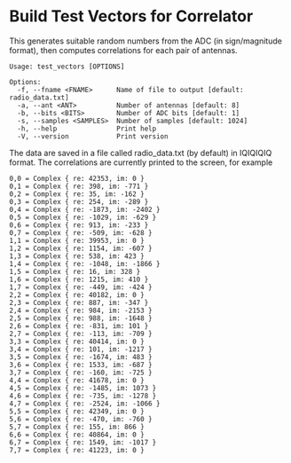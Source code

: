 # Build Test Vectors for Correlator

This generates suitable random numbers from the ADC (in sign/magnitude format), then computes correlations for each pair of antennas. 

```
Usage: test_vectors [OPTIONS]

Options:
  -f, --fname <FNAME>      Name of file to output [default: radio_data.txt]
  -a, --ant <ANT>          Number of antennas [default: 8]
  -b, --bits <BITS>        Number of ADC bits [default: 1]
  -s, --samples <SAMPLES>  Number of samples [default: 1024]
  -h, --help               Print help
  -V, --version            Print version
```

The data are saved in a file called radio_data.txt (by default) in IQIQIQIQ format. The correlations are currently printed to the screen, for example

```
0,0 = Complex { re: 42353, im: 0 }
0,1 = Complex { re: 398, im: -771 }
0,2 = Complex { re: 35, im: -162 }
0,3 = Complex { re: 254, im: -289 }
0,4 = Complex { re: -1873, im: -2402 }
0,5 = Complex { re: -1029, im: -629 }
0,6 = Complex { re: 913, im: -233 }
0,7 = Complex { re: -509, im: -628 }
1,1 = Complex { re: 39953, im: 0 }
1,2 = Complex { re: 1154, im: -607 }
1,3 = Complex { re: 538, im: 423 }
1,4 = Complex { re: -1048, im: -1866 }
1,5 = Complex { re: 16, im: 328 }
1,6 = Complex { re: 1215, im: 410 }
1,7 = Complex { re: -449, im: -424 }
2,2 = Complex { re: 40182, im: 0 }
2,3 = Complex { re: 887, im: -347 }
2,4 = Complex { re: 984, im: -2153 }
2,5 = Complex { re: 988, im: -1648 }
2,6 = Complex { re: -831, im: 101 }
2,7 = Complex { re: -113, im: -709 }
3,3 = Complex { re: 40414, im: 0 }
3,4 = Complex { re: 101, im: -1217 }
3,5 = Complex { re: -1674, im: 483 }
3,6 = Complex { re: 1533, im: -687 }
3,7 = Complex { re: -160, im: -725 }
4,4 = Complex { re: 41678, im: 0 }
4,5 = Complex { re: -1485, im: 1073 }
4,6 = Complex { re: -735, im: -1278 }
4,7 = Complex { re: -2524, im: -1066 }
5,5 = Complex { re: 42349, im: 0 }
5,6 = Complex { re: -470, im: -760 }
5,7 = Complex { re: 155, im: 866 }
6,6 = Complex { re: 40864, im: 0 }
6,7 = Complex { re: 1549, im: -1017 }
7,7 = Complex { re: 41223, im: 0 }
```

